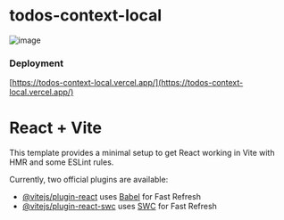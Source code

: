 # todos-context-local
![image](https://github.com/RameshNeupane/todos-context-local/assets/45593423/f74102fe-4d58-45a9-a688-0f691118b93e)

### Deployment
[https://todos-context-local.vercel.app/](https://todos-context-local.vercel.app/)

# React + Vite

This template provides a minimal setup to get React working in Vite with HMR and some ESLint rules.

Currently, two official plugins are available:

- [@vitejs/plugin-react](https://github.com/vitejs/vite-plugin-react/blob/main/packages/plugin-react/README.md) uses [Babel](https://babeljs.io/) for Fast Refresh
- [@vitejs/plugin-react-swc](https://github.com/vitejs/vite-plugin-react-swc) uses [SWC](https://swc.rs/) for Fast Refresh
